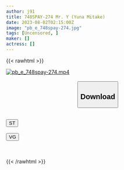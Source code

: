 ```yaml
---
author: j91
title: 748SPAY-274 Mr. Y (Yuna Mitake)
date: 2023-08-02T02:15:00Z
image: "pb_e_748spay-274.jpg"
tags: [Uncensored, ]
maker: []
actress: []
---
```



{{< rawhtml >}}

<div class="video" data-videoid="ZwwkOerPpbCqDoz">
    <a href="javascript:;">
        <img src="https://my.j91.asia/posts/pb_e_748spay-274/pb_e_748spay-274.jpg" width="WIDTH" height="HEIGHT" alt="pb_e_748spay-274.mp4" loading="lazy">
    </a>
</div>

<script type="text/javascript" src="https://j91.asia/asset/on-demand-st.js"></script>

<br>
  <link rel="stylesheet" href="https://j91.asia/asset/bs5.css">
  
  <center>
  <button class="btn btn-primary" type="button" data-bs-toggle="collapse" data-bs-target=".multi-collapse" aria-expanded="false" aria-controls="multiCollapseExample1 multiCollapseExample2"><h2>Download</h2></button></center>
</p>
<div class="row">
  <div class="col">
    <div class="collapse multi-collapse" id="multiCollapseExample1">
      <div class="card card-body">
	      	      <br>
<div class="buttons">  
<a href="https://streamtape.to/v/ZwwkOerPpbCqDoz"><button class="btn-hover color-3"><i class="fa fa-download"></i> ST</button></a></div>
    </div>
  </div>
</div>
  <div class="col">
    <div class="collapse multi-collapse" id="multiCollapseExample2">
      <div class="card card-body">
	      <br>
<div class="buttons">
    <a href="https://vgembed.com/v/l4vexvo4gGE8B9k"><button class="btn-hover color-9"><i class="fa fa-download"></i> VG</button></a></div>
<br><br>
      </div>
    </div>
  </div>
</div>

{{< /rawhtml >}}